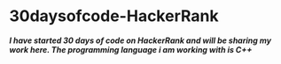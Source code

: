 # 30daysofcode-HackerRank

***I have started 30 days of code on HackerRank and will be sharing my work here. The programming language i am working with is C++***
